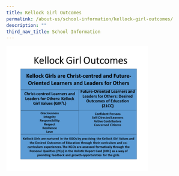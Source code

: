 ```yaml
---
title: Kellock Girl Outcomes
permalink: /about-us/school-information/kellock-girl-outcomes/
description: ""
third_nav_title: School Information
---
```

<img style="width: 75%;" src="/images/2023/kellockgo.png" align="center">
